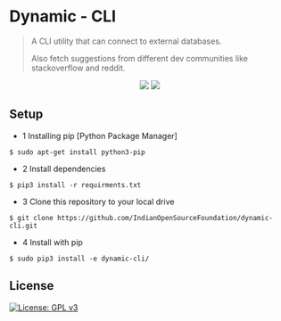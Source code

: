 # Dynamic - CLI
>  A CLI utility that can connect to external databases.
>
>  Also fetch suggestions from different dev communities like stackoverflow and reddit.

<div align="center">
<img src="https://forthebadge.com/images/badges/made-with-python.svg" >
<img src="http://ForTheBadge.com/images/badges/powered-by-electricity.svg">
</div>



>


## Setup 

 - 1 Installing pip [Python Package Manager]
  ```shell
$ sudo apt-get install python3-pip
```
 
 - 2 Install dependencies  
 ```shell
$ pip3 install -r requirments.txt
```

- 3 Clone this repository to your local drive
 ```shell
$ git clone https://github.com/IndianOpenSourceFoundation/dynamic-cli.git
```

- 4 Install with pip
 ```shell
$ sudo pip3 install -e dynamic-cli/
```





## License

[![License: GPL v3](https://img.shields.io/badge/License-GPLv3-blue.svg)](https://www.gnu.org/licenses/gpl-3.0)

